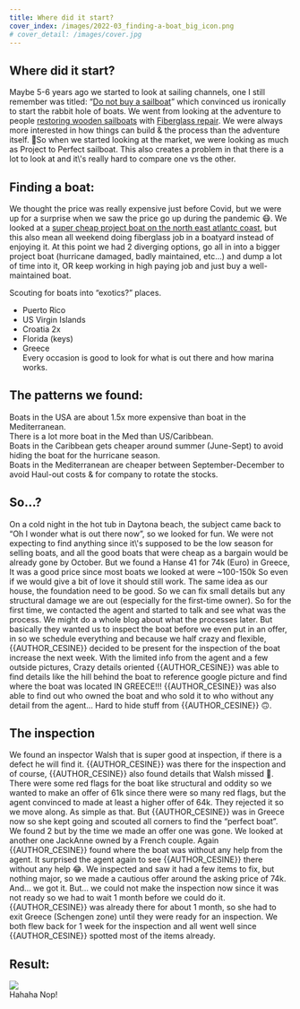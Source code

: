 ```yaml
---
title: Where did it start?
cover_index: /images/2022-03_finding-a-boat_big_icon.png
# cover_detail: /images/cover.jpg
---
```


<h2 style=\"font-size:24px\">Where did it start?</h2>

<p>Maybe 5-6 years ago we started to look at sailing channels, one I still remember was titled: “<a href=\"https://youtu.be/H7bCn58-_GU?t=240\">Do not buy a sailboat</a>” which convinced us ironically to start the rabbit hole of boats. We went from looking at the adventure to people <a href=\"https://youtu.be/ZQZOAlcd_vE?t=524\">restoring wooden sailboats</a> with <a href=\"https://youtu.be/4XoeGV2KhGc?t=446\">Fiberglass repair</a>. We were always more interested in how things can build &amp; the process than the adventure itself. So when we started looking at the market, we were looking as much as Project to Perfect sailboat. This also creates a problem in that there is a lot to look at and it\'s really hard to compare one vs the other.</p>


<h2 class=\"has-white-color has-text-color\" style=\"font-size:24px\">Finding a boat:</h2>

<p>We thought the price was really expensive just before Covid, but we were up for a surprise when we saw the price go up during the pandemic 😷. We looked at a <a href=\"https://www.yachtworld.com/boats-for-sale/type-sail/region-northamerica/country-united-states/us-region-northeast/?price=0-20000&amp;page=2\">super cheap project boat on the north east atlantc coast</a>, but this also mean all weekend doing fiberglass job in a boatyard instead of enjoying it. At this point we had 2 diverging options, go all in into a bigger project boat (hurricane damaged, badly maintained, etc…) and dump a lot of time into it, OR keep working in high paying job and just buy a well-maintained boat.</p>

<p>Scouting for boats into “exotics?” places.</p>


<ul>
<li>Puerto Rico</li>
<li>US Virgin Islands</li>
<li>Croatia 2x</li>
<li>Florida (keys)</li>
<li>Greece<br>Every occasion is good to look for what is out there and how marina works.</li>
</ul>

<h2 style=\"font-size:24px\">The patterns we found:</h2>

<p>Boats in the USA are about 1.5x more expensive than boat in the Mediterranean.<br>There is a lot more boat in the Med than US/Caribbean.<br>Boats in the Caribbean gets cheaper around summer (June-Sept) to avoid hiding the boat for the hurricane season.<br>Boats in the Mediterranean are cheaper between September-December to avoid Haul-out costs &amp; for company to rotate the stocks.</p>

<h2 style=\"font-size:24px\">So...?</h2>

<p>On a cold night in the hot tub in Daytona beach, the subject came back to “Oh I wonder what is out there now”, so we looked for fun. We were not expecting to find anything since it\'s supposed to be the low season for selling boats, and all the good boats that were cheap as a bargain would be already gone by October. But we found a Hanse 41 for 74k (Euro) in Greece, It was a good price since most boats we looked at were ~100-150k So even if we would give a bit of love it should still work. The same idea as our house, the foundation need to be good. So we can fix small details but any structural damage we are out (especially for the first-time owner). So for the first time, we contacted the agent and started to talk and see what was the process. We might do a whole blog about what the processes later. But basically they wanted us to inspect the boat before we even put in an offer, in so we schedule everything and because we half crazy and flexible, {{AUTHOR_CESINE}} decided to be present for the inspection of the boat increase the next week. With the limited info from the agent and a few outside pictures, Crazy details oriented {{AUTHOR_CESINE}} was able to find details like the hill behind the boat to reference google picture and find where the boat was located IN GREECE!!! {{AUTHOR_CESINE}} was also able to find out who owned the boat and who sold it to who without any detail from the agent… Hard to hide stuff from {{AUTHOR_CESINE}} 🙃.</p>

<h2 style=\"font-size:24px\">The inspection</h2>

<p>We found an inspector Walsh that is super good at inspection, if there is a defect he will find it. {{AUTHOR_CESINE}} was there for the inspection and of course, {{AUTHOR_CESINE}} also found details that Walsh missed 🤣. There were some red flags for the boat like structural and oddity so we wanted to make an offer of 61k since there were so many red flags, but the agent convinced to made at least a higher offer of 64k. They rejected it so we move along. As simple as that. But {{AUTHOR_CESINE}} was in Greece now so she kept going and scouted all corners to find the “perfect boat”. We found 2 but by the time we made an offer one was gone. We looked at another one JackAnne owned by a French couple. Again {{AUTHOR_CESINE}} found where the boat was without any help from the agent. It surprised the agent again to see {{AUTHOR_CESINE}} there without any help 😂. We inspected and saw it had a few items to fix, but nothing major, so we made a cautious offer around the asking price of 74k. And… we got it. But… we could not make the inspection now since it was not ready so we had to wait 1 month before we could do it. {{AUTHOR_CESINE}} was already there for about 1 month, so she had to exit Greece (Schengen zone) until they were ready for an inspection. We both flew back for 1 week for the inspection and all went well since {{AUTHOR_CESINE}} spotted most of the items already.</p>

<h2 style=\"font-size:22px\">Result:</h2>

<img src="/images/2022-03_finding-a-boat_big.png">
<figcaption class=\"wp-element-caption\">Hahaha Nop!</figcaption>
</figure>


